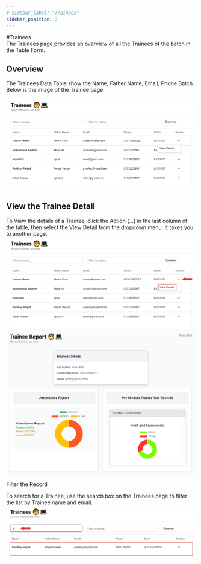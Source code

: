 ```yaml
---
# sidebar_label: "Trainees"
sidebar_position: 3
---
```


<link rel="stylesheet" href="path/to/custom.css"/>
<div class="ml-5">
#Trainees

<div class="mt-5">The Trainees page provides an overview of all the Trainees of the batch in the Table Form.</div>

## Overview

<div class="mt-5">The Trainees Data Table show the Name, Father Name, Email, Phone Batch. Below is the image of the Trainee page:</div>

<img src="https://github.com/aisaanwar62/Docusaurus-document/blob/main/static/img/trainer-trainee.png?raw=true
" class="w-auto h-auto my-8 border shadow-md"/>

## View the Trainee Detail

<div class="mt-5">To View the details of a Trainee, click the Action (...) in the last column of the table, then select the View Detail from the dropdown menu. It takes you to another page.</div>
<img src="https://github.com/aisaanwar62/Docusaurus-document/blob/main/static/img/trainer-view-detail-of-trainee.png?raw=true
" class="w-auto h-auto my-8 border shadow-md"/>
<img src="https://github.com/aisaanwar62/Docusaurus-document/blob/main/static/img/trainer-view-trainee-detail.png?raw=true
" class="w-auto h-auto my-8 border shadow-md"/>

<p class="font-semibold mt-3">Filter the Record</p>
<div class="mt-5">To search for a Trainee, use the search box on the Trainees page to filter the list by Trainee name and email.</div>
<img src="https://github.com/aisaanwar62/Docusaurus-document/blob/main/static/img/trainer-filter-trainee.png?raw=true
" class="w-auto h-auto my-8 border shadow-md"/>

</div>
